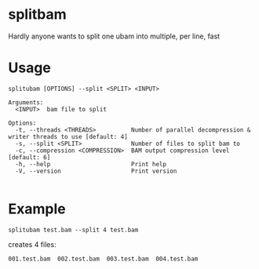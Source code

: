 # splitbam
Hardly anyone wants to split one ubam into multiple, per line, fast

# Usage
```
splitubam [OPTIONS] --split <SPLIT> <INPUT>

Arguments:
  <INPUT>  bam file to split

Options:
  -t, --threads <THREADS>          Number of parallel decompression & writer threads to use [default: 4]
  -s, --split <SPLIT>              Number of files to split bam to
  -c, --compression <COMPRESSION>  BAM output compression level [default: 6]
  -h, --help                       Print help
  -V, --version                    Print version


```
# Example
```
splitubam test.bam --split 4 test.bam
```
creates 4 files:
```
001.test.bam  002.test.bam  003.test.bam  004.test.bam
```
